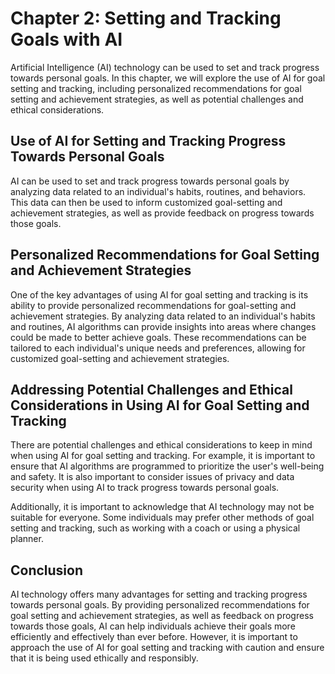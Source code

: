Chapter 2: Setting and Tracking Goals with AI
=============================================

Artificial Intelligence (AI) technology can be used to set and track progress towards personal goals. In this chapter, we will explore the use of AI for goal setting and tracking, including personalized recommendations for goal setting and achievement strategies, as well as potential challenges and ethical considerations.

Use of AI for Setting and Tracking Progress Towards Personal Goals
------------------------------------------------------------------

AI can be used to set and track progress towards personal goals by analyzing data related to an individual's habits, routines, and behaviors. This data can then be used to inform customized goal-setting and achievement strategies, as well as provide feedback on progress towards those goals.

Personalized Recommendations for Goal Setting and Achievement Strategies
------------------------------------------------------------------------

One of the key advantages of using AI for goal setting and tracking is its ability to provide personalized recommendations for goal-setting and achievement strategies. By analyzing data related to an individual's habits and routines, AI algorithms can provide insights into areas where changes could be made to better achieve goals. These recommendations can be tailored to each individual's unique needs and preferences, allowing for customized goal-setting and achievement strategies.

Addressing Potential Challenges and Ethical Considerations in Using AI for Goal Setting and Tracking
----------------------------------------------------------------------------------------------------

There are potential challenges and ethical considerations to keep in mind when using AI for goal setting and tracking. For example, it is important to ensure that AI algorithms are programmed to prioritize the user's well-being and safety. It is also important to consider issues of privacy and data security when using AI to track progress towards personal goals.

Additionally, it is important to acknowledge that AI technology may not be suitable for everyone. Some individuals may prefer other methods of goal setting and tracking, such as working with a coach or using a physical planner.

Conclusion
----------

AI technology offers many advantages for setting and tracking progress towards personal goals. By providing personalized recommendations for goal setting and achievement strategies, as well as feedback on progress towards those goals, AI can help individuals achieve their goals more efficiently and effectively than ever before. However, it is important to approach the use of AI for goal setting and tracking with caution and ensure that it is being used ethically and responsibly.

